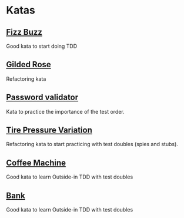 # Katas

## [Fizz Buzz](katas-java/fizz-buzz/)
Good kata to start doing TDD

## [Gilded Rose](katas-java/gilded-rose/)
Refactoring kata

## [Password validator](katas-java/password-validator/)
Kata to practice the importance of the test order.

## [Tire Pressure Variation](katas-java/tire-pressure-variation/)
Refactoring kata to start practicing with test doubles (spies and stubs).

## [Coffee Machine](katas-java/coffee-machine/)
Good kata to learn Outside-in TDD with test doubles

## [Bank](katas-java/bank/)
Good kata to learn Outside-in TDD with test doubles
